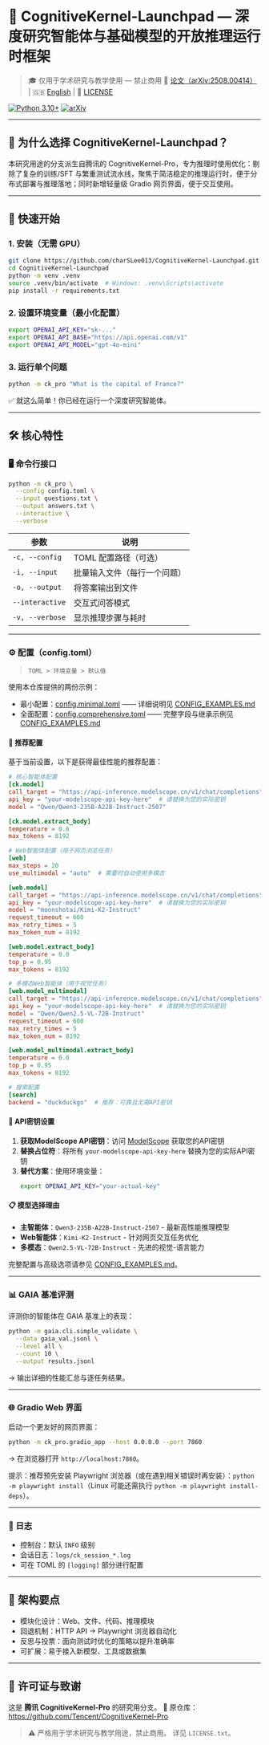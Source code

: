 # 🧠 CognitiveKernel-Launchpad — 深度研究智能体与基础模型的开放推理运行时框架

> 🎓 仅用于学术研究与教学使用 — 禁止商用
> 📄 [论文（arXiv:2508.00414）](https://arxiv.org/abs/2508.00414) | 🇬🇧 [English](readme.md) | 📜 [LICENSE](LICENSE.txt)

[![Python 3.10+](https://img.shields.io/badge/Python-3.10%2B-blue)](https://www.python.org/)
[![arXiv](https://img.shields.io/badge/arXiv-2508.00414-b31b1b.svg)](https://arxiv.org/abs/2508.00414)

---

## 🌟 为什么选择 CognitiveKernel-Launchpad？

本研究用途的分支派生自腾讯的 CognitiveKernel-Pro，专为推理时使用优化：剔除了复杂的训练/SFT 与繁重测试流水线，聚焦于简洁稳定的推理运行时，便于分布式部署与推理落地；同时新增轻量级 Gradio 网页界面，便于交互使用。

---

## 🚀 快速开始

### 1. 安装（无需 GPU）

```bash
git clone https://github.com/charSLee013/CognitiveKernel-Launchpad.git
cd CognitiveKernel-Launchpad
python -m venv .venv
source .venv/bin/activate  # Windows: .venv\Scripts\activate
pip install -r requirements.txt
```

### 2. 设置环境变量（最小化配置）

```bash
export OPENAI_API_KEY="sk-..."
export OPENAI_API_BASE="https://api.openai.com/v1"
export OPENAI_API_MODEL="gpt-4o-mini"
```

### 3. 运行单个问题

```bash
python -m ck_pro "What is the capital of France?"
```

✅ 就这么简单！你已经在运行一个深度研究智能体。

---

## 🛠️ 核心特性

### 🖥️ 命令行接口

```bash
python -m ck_pro \
  --config config.toml \
  --input questions.txt \
  --output answers.txt \
  --interactive \
  --verbose
```

| 参数 | 说明 |
|------|------|
| `-c, --config` | TOML 配置路径（可选） |
| `-i, --input` | 批量输入文件（每行一个问题） |
| `-o, --output` | 将答案输出到文件 |
| `--interactive` | 交互式问答模式 |
| `-v, --verbose` | 显示推理步骤与耗时 |

---

### ⚙️ 配置（config.toml）

> `TOML > 环境变量 > 默认值`

使用本仓库提供的两份示例：
- 最小配置：[config.minimal.toml](config.minimal.toml) —— 详细说明见 [CONFIG_EXAMPLES.md](CONFIG_EXAMPLES.md)
- 全面配置：[config.comprehensive.toml](config.comprehensive.toml) —— 完整字段与继承示例见 [CONFIG_EXAMPLES.md](CONFIG_EXAMPLES.md)

#### 🚀 推荐配置

基于当前设置，以下是获得最佳性能的推荐配置：

```toml
# 核心智能体配置
[ck.model]
call_target = "https://api-inference.modelscope.cn/v1/chat/completions"
api_key = "your-modelscope-api-key-here"  # 请替换为您的实际密钥
model = "Qwen/Qwen3-235B-A22B-Instruct-2507"

[ck.model.extract_body]
temperature = 0.6
max_tokens = 8192

# Web智能体配置（用于网页浏览任务）
[web]
max_steps = 20
use_multimodal = "auto"  # 需要时自动使用多模态

[web.model]
call_target = "https://api-inference.modelscope.cn/v1/chat/completions"
api_key = "your-modelscope-api-key-here"  # 请替换为您的实际密钥
model = "moonshotai/Kimi-K2-Instruct"
request_timeout = 600
max_retry_times = 5
max_token_num = 8192

[web.model.extract_body]
temperature = 0.0
top_p = 0.95
max_tokens = 8192

# 多模态Web智能体（用于视觉任务）
[web.model_multimodal]
call_target = "https://api-inference.modelscope.cn/v1/chat/completions"
api_key = "your-modelscope-api-key-here"  # 请替换为您的实际密钥
model = "Qwen/Qwen2.5-VL-72B-Instruct"
request_timeout = 600
max_retry_times = 5
max_token_num = 8192

[web.model_multimodal.extract_body]
temperature = 0.0
top_p = 0.95
max_tokens = 8192

# 搜索配置
[search]
backend = "duckduckgo"  # 推荐：可靠且无需API密钥
```

#### 🔑 API密钥设置

1. **获取ModelScope API密钥**：访问 [ModelScope](https://www.modelscope.cn/) 获取您的API密钥
2. **替换占位符**：将所有 `your-modelscope-api-key-here` 替换为您的实际API密钥
3. **替代方案**：使用环境变量：
   ```bash
   export OPENAI_API_KEY="your-actual-key"
   ```

#### 📋 模型选择理由

- **主智能体**：`Qwen3-235B-A22B-Instruct-2507` - 最新高性能推理模型
- **Web智能体**：`Kimi-K2-Instruct` - 针对网页交互任务优化
- **多模态**：`Qwen2.5-VL-72B-Instruct` - 先进的视觉-语言能力

完整配置与高级选项请参见 [CONFIG_EXAMPLES.md](CONFIG_EXAMPLES.md)。

---

### 📊 GAIA 基准评测

评测你的智能体在 GAIA 基准上的表现：

```bash
python -m gaia.cli.simple_validate \
  --data gaia_val.jsonl \
  --level all \
  --count 10 \
  --output results.jsonl
```

→ 输出详细的性能汇总与逐任务结果。

---

### 🌐 Gradio Web 界面

启动一个更友好的网页界面：

```bash
python -m ck_pro.gradio_app --host 0.0.0.0 --port 7860
```

→ 在浏览器打开 `http://localhost:7860`。

提示：推荐预先安装 Playwright 浏览器（或在遇到相关错误时再安装）：`python -m playwright install`（Linux 可能还需执行 `python -m playwright install-deps`）。


---

### 📂 日志

- 控制台：默认 `INFO` 级别
- 会话日志：`logs/ck_session_*.log`
- 可在 TOML 的 `[logging]` 部分进行配置

---

## 🧩 架构要点

- 模块化设计：Web、文件、代码、推理模块
- 回退机制：HTTP API → Playwright 浏览器自动化
- 反思与投票：面向测试时优化的策略以提升准确率
- 可扩展：易于接入新模型、工具或数据集

---

## 📜 许可证与致谢

这是 **腾讯 CognitiveKernel-Pro** 的研究用分支。
🔗 原仓库：https://github.com/Tencent/CognitiveKernel-Pro

> ⚠️ 严格用于学术研究与教学用途，禁止商用。
> 详见 `LICENSE.txt`。
